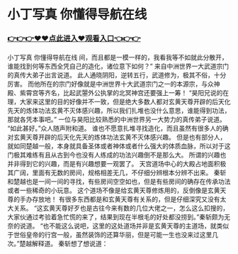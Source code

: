 # 小丁写真 你懂得导航在线

### <a href="https://github.com/xinfue/dunp/issues/2">👉👉👉♥♥点此进入♥观看入口👈👉👉</a>

小丁写真 你懂得导航在线
间，而且都是一模一样的，我看我等不如就此分散开，谁能找到何等东西全凭自己的造化，诸位意下如何？”
    来自中洲世界一大武道宗门的真传大弟子出言说道。
    此人通晓阴阳，逆转五行，武道修为，极其不俗，十分厉害。
    而他所在的宗门好像就是中洲世界十大武道宗门之一的本源宗，与众神殿、紫霄宫等齐名，比起武曌外公执掌的北冥神宫还要强上一筹！
    “昊阳兄说的在理，大家来这里的目的好像并不一致，但是绝大多数人都对玄黄天尊开辟的后天化先天的炼体功法玄黄不灭体感兴趣，所以我们扎堆也没什么意思，谁能得到功法，那就各凭本事吧。”
    一位与昊阳比较熟悉的中洲世界另一大势力的真传弟子说道。
    “如此甚好。”众人随声附和道。
    谁也不愿意扎堆寻找造化，而且虽然有很多人的确对玄黄天尊开辟的后天化先天的炼体功法玄黄不灭体感兴趣。
    但是也有部分人，就如同楚越一般，本身就具备圣体或者神体或者什么强大的体质血脉，所以对于这门极其难练有且从古到今也没有人练成的功法兴趣倒不是那么大。
    所谓的兴趣也并非得到它的兴趣，而是有兴趣想要一观罢了。
    天宫道场中心的大殿占地面积极其广阔，里面有无数的房间，规格相差无几，不仔细分辨根本分辨不出来。
    秦斩和楚越也是一间一间的寻找，有些房间空空如也，但是有些房间的确存在传承功法或者一些稀奇的小玩意。
    这个道场不像是给玄黄天尊修炼用的，反倒像是玄黄天尊的手办存放地！
    有很多东西都是和玄黄天尊有关系的，但是仔细深究又没有太大关系。
    “这玄黄天尊好歹也是古往今来有数的几位大佬之一，怎么这么扣搜的，大家伙通过考验着急忙慌的来了，结果到现在半根毛的好处都没捞到。”秦斩颇为无奈的说道。
    “也不能这么说吧，这里的这处道场并非是玄黄天尊的主道场，就类似于世俗皇帝的行宫一般，虽然装饰的还算华丽，但是可能一生也没来过这里几次。”楚越解释道。
    秦斩想了想说道：
